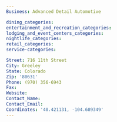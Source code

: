 ```yaml
---
Business: Advanced Detail Automotive

dining_categories:
entertainment_and_recreation_categories:
lodging_and_event_centers_categories:
nightlife_categories:
retail_categories:
service-categories:

Street: 716 11th Street
City: Greeley
State: Colorado
Zip: '80631'
Phone: (970) 356-6943
Fax:
Website:
Contact_Name:
Contact_Email:
Coordinates: '40.421131, -104.689349'
---
```



